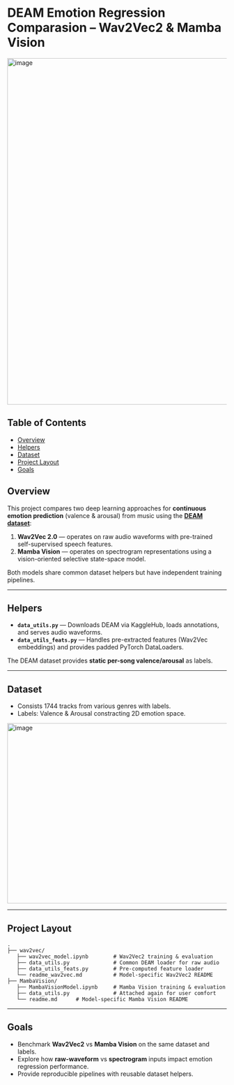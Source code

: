 # DEAM Emotion Regression Comparasion – Wav2Vec2 & Mamba Vision

<img width="1412" height="794" alt="image" src="https://github.com/user-attachments/assets/5f2430b8-9c72-4ad3-9020-b9f00d06bb24" />

## Table of Contents
- [Overview](#Overview)
- [Helpers](#helpers)
- [Dataset](#dataset)
- [Project Layout](#project-layout)
- [Goals](#goals)


## Overview

This project compares two deep learning approaches for **continuous emotion prediction** (valence & arousal) from music using the **[DEAM dataset](https://www.kaggle.com/datasets/imsparsh/deam-mediaeval-dataset-emotional-analysis-in-music)**:

1. **Wav2Vec 2.0** — operates on raw audio waveforms with pre-trained self-supervised speech features.  
2. **Mamba Vision** — operates on spectrogram representations using a vision-oriented selective state-space model.

Both models share common dataset helpers but have independent training pipelines.

---

## Helpers

- **`data_utils.py`** — Downloads DEAM via KaggleHub, loads annotations, and serves audio waveforms.  
- **`data_utils_feats.py`** — Handles pre-extracted features (Wav2Vec embeddings) and provides padded PyTorch DataLoaders.

The DEAM dataset provides **static per-song valence/arousal** as labels.

---

## Dataset

- Consists 1744 tracks from various genres with labels.
- Labels: Valence & Arousal constracting 2D emotion space.

<img width="505" height="413" alt="image" src="https://github.com/user-attachments/assets/a2cdd32f-2a17-406e-b9bf-b773cf488e28" />

---

## Project Layout

```
.
├── wav2vec/
   ├── wav2vec_model.ipynb        # Wav2Vec2 training & evaluation
   ├── data_utils.py              # Common DEAM loader for raw audio
   ├── data_utils_feats.py        # Pre-computed feature loader
   └── readme_wav2vec.md          # Model-specific Wav2Vec2 README
├── MambaVision/
   ├── MambaVisionModel.ipynb     # Mamba Vision training & evaluation
   ├── data_utils.py              # Attached again for user comfort
   └── readme.md      # Model-specific Mamba Vision README
```

---


## Goals

- Benchmark **Wav2Vec2** vs **Mamba Vision** on the same dataset and labels.  
- Explore how **raw-waveform** vs **spectrogram** inputs impact emotion regression performance.  
- Provide reproducible pipelines with reusable dataset helpers.
